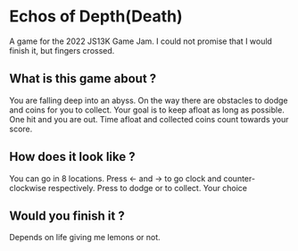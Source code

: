 # Echos of Depth(Death)

A game for the 2022 JS13K Game Jam. I could not promise that I would finish it, but fingers crossed.

## What is this game about ?

You are falling deep into an abyss. On the way there are obstacles to dodge and coins for you to collect. Your goal is to keep afloat as long as possible. One hit and you are out. Time afloat and collected coins count towards your score.

## How does it look like ?

You can go in 8 locations. Press <- and -> to go clock and counter-clockwise respectively. Press to dodge or to collect. Your choice

## Would you finish it ?

Depends on life giving me lemons or not.

